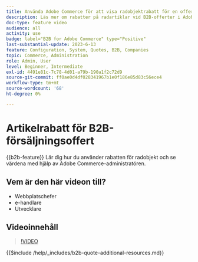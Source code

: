 ```yaml
---
title: Använda Adobe Commerce för att visa radobjektrabatt för en offert
description: Läs mer om rabatter på radartiklar vid B2B-offerter i Adobe Commerce
doc-type: feature video
audience: all
activity: use
badge: label="B2B for Adobe Commerce" type="Positive"
last-substantial-update: 2023-6-13
feature: Configuration, System, Quotes, B2B, Companies
topic: Commerce, Administration
role: Admin, User
level: Beginner, Intermediate
exl-id: 4491e81c-7c78-4d01-a79b-190a1f2c72d9
source-git-commit: ff0ae0d4df028341967b1e0f186e85d83c56ece4
workflow-type: tm+mt
source-wordcount: '68'
ht-degree: 0%

---
```


# Artikelrabatt för B2B-försäljningsoffert

{{b2b-feature}}
Lär dig hur du använder rabatten för radobjekt och se värdena med hjälp av Adobe Commerce-administratören.

## Vem är den här videon till?

- Webbplatschefer
- e-handlare
- Utvecklare

## Videoinnehåll

>[!VIDEO](https://video.tv.adobe.com/v/3420415?learn=on)

{{$include /help/_includes/b2b-quote-additional-resources.md}}
